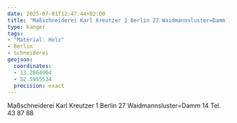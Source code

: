 ```yaml
---
date: 2025-07-01T12:47:44+02:00
title: "Maßschneiderei Karl Kreutzer 1 Berlin 27 Waidmannsluster=Damm 14 Tel. 43 87 88"
type: hanger
tags:
- "Material: Holz"
- Berlin
- Schneiderei
geojson:
  coordinates:
  - 13.2864904
  - 52.5955534
  precision: exact
---
```

Maßschneiderei Karl Kreutzer 1 Berlin 27 Waidmannsluster=Damm 14 Tel. 43 87 88
